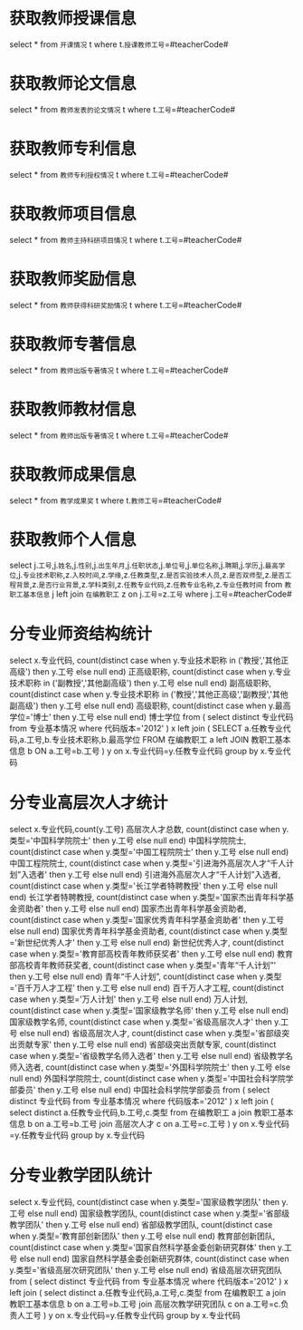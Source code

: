 获取教师授课信息
===
select * from `开课情况` t where t.`授课教师工号`=#teacherCode#

获取教师论文信息
===
select * from `教师发表的论文情况` t where t.`工号`=#teacherCode#

获取教师专利信息
===
select * from `教师专利授权情况` t where t.`工号`=#teacherCode#

获取教师项目信息
===
select * from `教师主持科研项目情况` t where t.`工号`=#teacherCode#

获取教师奖励信息
===
select * from `教师获得科研奖励情况` t where t.`工号`=#teacherCode#

获取教师专著信息
===
select * from `教师出版专著情况` t where t.`工号`=#teacherCode#

获取教师教材信息
===
select * from `教师出版专著情况` t where t.`工号`=#teacherCode#

获取教师成果信息
===
select * from `教学成果奖` t where t.`教师工号`=#teacherCode#

获取教师个人信息
===
select j.`工号`,j.`姓名`,j.`性别`,j.`出生年月`,j.`任职状态`,j.`单位号`,j.`单位名称`,j.`聘期`,j.`学历`,j.`最高学位`,j.`专业技术职称`,z.`入校时间`,z.`学缘`,z.`任教类型`,z.`是否实验技术人员`,z.`是否双师型`,z.`是否工程背景`,z.`是否行业背景`,z.`学科类别`,z.`任教专业代码`,z.`任教专业名称`,z.`专业任教时间` from `教职工基本信息` j left join `在编教职工` z on j.`工号`=z.`工号` where j.`工号`=#teacherCode#

分专业师资结构统计
===
select x.专业代码,
count(distinct case when y.专业技术职称 in ('教授','其他正高级') then y.工号 else null end) 正高级职称,
count(distinct case when y.专业技术职称 in ('副教授','其他副高级') then y.工号 else null end) 副高级职称,
count(distinct case when y.专业技术职称 in ('教授','其他正高级','副教授','其他副高级') then y.工号 else null end) 高级职称,
count(distinct case when y.最高学位='博士' then y.工号 else null end) 博士学位 
from (
	select distinct 专业代码 from 专业基本情况 where 代码版本='2012'
) x left join (
	SELECT a.任教专业代码,a.工号,b.专业技术职称,b.最高学位 
	FROM 在编教职工 a left JOIN 教职工基本信息 b ON a.工号=b.工号
) y on x.专业代码=y.任教专业代码 group by x.专业代码

分专业高层次人才统计
===
select x.专业代码,count(y.工号) 高层次人才总数,
count(distinct case when y.类型='中国科学院院士' then y.工号 else null end) 中国科学院院士,
count(distinct case when y.类型='中国工程院院士' then y.工号 else null end) 中国工程院院士,
count(distinct case when y.类型='引进海外高层次人才“千人计划”入选者' then y.工号 else null end) 引进海外高层次人才“千人计划”入选者,
count(distinct case when y.类型='长江学者特聘教授' then y.工号 else null end) 长江学者特聘教授,
count(distinct case when y.类型='国家杰出青年科学基金资助者' then y.工号 else null end) 国家杰出青年科学基金资助者,
count(distinct case when y.类型='国家优秀青年科学基金资助者' then y.工号 else null end) 国家优秀青年科学基金资助者,
count(distinct case when y.类型='新世纪优秀人才' then y.工号 else null end) 新世纪优秀人才,
count(distinct case when y.类型='教育部高校青年教师获奖者' then y.工号 else null end) 教育部高校青年教师获奖者,
count(distinct case when y.类型='青年“千人计划”' then y.工号 else null end) 青年“千人计划”,
count(distinct case when y.类型='百千万人才工程' then y.工号 else null end) 百千万人才工程,
count(distinct case when y.类型='万人计划' then y.工号 else null end) 万人计划,
count(distinct case when y.类型='国家级教学名师' then y.工号 else null end) 国家级教学名师,
count(distinct case when y.类型='省级高层次人才' then y.工号 else null end) 省级高层次人才,
count(distinct case when y.类型='省部级突出贡献专家' then y.工号 else null end) 省部级突出贡献专家,
count(distinct case when y.类型='省级教学名师入选者' then y.工号 else null end) 省级教学名师入选者,
count(distinct case when y.类型='外国科学院院士' then y.工号 else null end) 外国科学院院士,
count(distinct case when y.类型='中国社会科学院学部委员' then y.工号 else null end) 中国社会科学院学部委员 
from (
	select distinct 专业代码 from 专业基本情况 where 代码版本='2012'
) x left join (
	select distinct a.任教专业代码,b.工号,c.类型 from 在编教职工 a 
	join 教职工基本信息 b on a.工号=b.工号 join 高层次人才 c on a.工号=c.工号
) y on x.专业代码=y.任教专业代码 group by x.专业代码

分专业教学团队统计
===
select x.专业代码,
count(distinct case when y.类型='国家级教学团队' then y.工号 else null end) 国家级教学团队,
count(distinct case when y.类型='省部级教学团队' then y.工号 else null end) 省部级教学团队,
count(distinct case when y.类型='教育部创新团队' then y.工号 else null end) 教育部创新团队,
count(distinct case when y.类型='国家自然科学基金委创新研究群体' then y.工号 else null end) 国家自然科学基金委创新研究群体,
count(distinct case when y.类型='省级高层次研究团队' then y.工号 else null end) 省级高层次研究团队 
from (
	select distinct 专业代码 from 专业基本情况 where 代码版本='2012'
) x left join (
	select distinct a.任教专业代码,a.工号,c.类型 
	from 在编教职工 a 
	join 教职工基本信息 b on a.工号=b.工号 
	join 高层次教学研究团队 c on a.工号=c.负责人工号
) y on x.专业代码=y.任教专业代码 group by x.专业代码